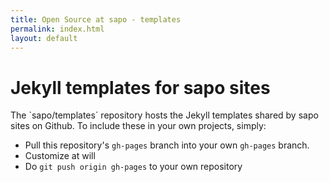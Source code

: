 ```yaml
---
title: Open Source at sapo - templates
permalink: index.html
layout: default
---
```


# Jekyll templates for <span class="podium">sapo</span> sites

The `sapo/templates´ repository hosts the Jekyll templates shared by sapo sites on Github. To include these in your own projects, simply:

* Pull this repository's `gh-pages` branch into your own `gh-pages` branch.
* Customize at will
* Do `git push origin gh-pages` to your own repository


